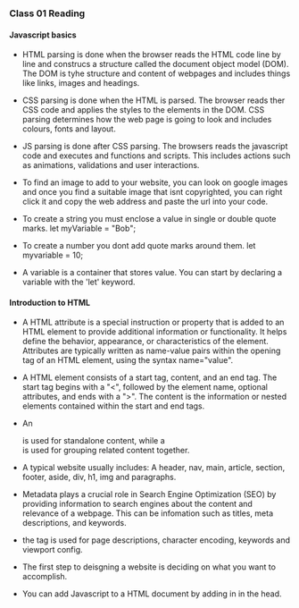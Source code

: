 ### Class 01 Reading

#### Javascript basics

- HTML parsing is done when the browser reads the HTML code line by line and construcs a structure called the document object model (DOM). The DOM is tyhe structure and content of webpages and includes things like links, images and headings.

- CSS parsing is done when the HTML is parsed. The browser reads ther CSS code and applies the styles to the elements in the DOM. CSS parsing determines how the web page is going to look and includes colours, fonts and layout.

- JS parsing is done after CSS parsing. The browsers reads the javascript code and executes and functions and scripts. This includes actions such as animations, validations and user interactions.

- To find an image to add to your website, you can look on google images and once you find a suitable image that isnt copyrighted, you can right click it and copy the web address and paste the url into your code. 

- To create a string you must enclose a value in single or double quote marks.
let myVariable = "Bob";
- To create a number you dont add quote marks around them.
let myvariable = 10;
- A variable is a container that stores value. You can start by declaring a variable with the 'let' keyword.

#### Introduction to HTML

- A HTML attribute is a special instruction or property that is added to an HTML element to provide additional information or functionality. It helps define the behavior, appearance, or characteristics of the element. Attributes are typically written as name-value pairs within the opening tag of an HTML element, using the syntax name="value".

- A HTML element consists of a start tag, content, and an end tag. The start tag begins with a "<", followed by the element name, optional attributes, and ends with a ">". The content is the information or nested elements contained within the start and end tags.

- An <article> is used for standalone content, while a <section> is used for grouping related content together.

- A typical website usually includes: A header, nav, main, article, section, footer, aside, div, h1, img and paragraphs.

- Metadata plays a crucial role in Search Engine Optimization (SEO) by providing information to search engines about the content and relevance of a webpage. This can be infomation such as titles, meta descriptions, and keywords.

- the <meta> tag is used for page descriptions, character encoding, keywords and viewport config.

- The first step to deisgning a website is deciding on what you want to accomplish.

- You can add Javascript to a HTML document by adding in <script src="script.js"></script> in the head.